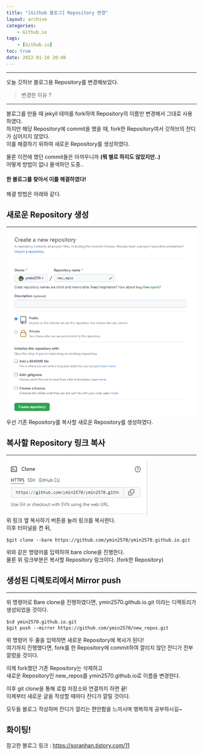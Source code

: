 ```yaml
---
title: "[Github 블로그] Repository 변경"
layout: archive
categories: 
    - Github.io
tags: 
    - [Github.io]
toc: true
date: 2022-01-10 20:40
---
```

------------------

오늘 깃허브 블로그용 Repository를 변경해보았다.  


> 변경한 이유 ?
-------------------------

블로그를 만들 때 jekyll 테마를 fork하여 Repository의 이름만 변경해서 그대로 사용하였다.  
하지만 해당 Repository에 commit을 했을 때, fork한 Repository여서 깃허브의 잔디가 심어지지 않았다.  
이를 해결하기 위하여 새로운 Repository를 생성하였다.

물론 이전에 했던 commit들은 아까우니까 __(뭐 별로 하지도 않았지만..)__  
어떻게 방법이 없나 물색하던 도중..  
#### **한 블로그를 찾아서 이를 해결하였다!**  
해결 방법은 아래와 같다.

## 새로운 Repository 생성
----------------------------

![image](/assets/images/blog/new_repo.PNG)  
우선 기존 Repository를 복사할 새로운 Repository를 생성하였다.

## 복사할 Repository 링크 복사
----------------------------

![image](/assets/images/blog/blog_link.PNG)  
위 링크 옆 복사하기 버튼을 눌러 링크를 복사한다.  
이후 터미널을 켠 뒤,   
```
$git clone --bare https://github.com/ymin2570/ymin2570.github.io.git
```
위와 같은 명령어를 입력하여 bare clone을 진행한다.  
물론 위 링크부분은 복사할 Repository 링크이다. (fork한 Repository)

## 생성된 디렉토리에서 Mirror push
-------------------------------
위 명령어로 Bare clone을 진행하였다면, ymin2570.github.io.git 이라는 디렉토리가 생성되었을 것이다.  
```
$cd ymin2570.github.io.git
$git push --mirror https://github.com/ymin2570/new_repos.git
```
위 명령어 두 줄을 입력하면 새로운 Repository에 복사가 된다!  
여기까지 진행했다면, fork를 한 Repository에 commit하여 깔리지 않던 잔디가 전부 깔렸을 것이다.

이제 fork했던 기존 Repository는 삭제하고  
새로운 Repository인 new_repos를 ymin2570.github.io로 이름을 변경한다.

이후 git clone을 통해 로컬 저장소와 연결까지 하면 끝!  
이제부터 새로운 글을 작성할 때마다 잔디가 깔릴 것이다.

모두들 블로그 작성하며 잔디가 깔리는 편안함을 느끼시며 행복하게 공부하시길~  
## 화이팅!

참고한 블로그 링크 : <https://soranhan.tistory.com/11>
